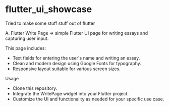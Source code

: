 # flutter_ui_showcase
Tried to make some stuff stuff out of flutter



A. Flutter Write Page
=> simple Flutter UI page for writing essays and capturing user input. 

This page includes:
*  Text fields for entering the user's name and writing an essay.
*  Clean and modern design using Google Fonts for typography.
* Responsive layout suitable for various screen sizes.

Usage
* Clone this repository.
* Integrate the WritePage widget into your Flutter project.
* Customize the UI and functionality as needed for your specific use case.



